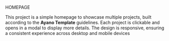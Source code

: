 HOMEPAGE

This project is a simple homepage to showcase multiple projects, built according to the **Ayano Template** guidelines. Each project is clickable and opens in a modal to display more details. The design is responsive, ensuring a consistent experience across desktop and mobile devices
